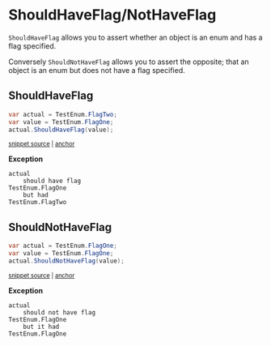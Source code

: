 # ShouldHaveFlag/NotHaveFlag

`ShouldHaveFlag` allows you to assert whether an object is an enum and has a flag specified.

Conversely `ShouldNotHaveFlag` allows you to assert the opposite; that an object is an enum but does not have a flag specified.

## ShouldHaveFlag

<!-- snippet: ShouldHaveFlagNotHaveFlagExamples.ShouldHaveFlag.codeSample.approved.cs -->
<a id='snippet-ShouldHaveFlagNotHaveFlagExamples.ShouldHaveFlag.codeSample.approved.cs'></a>
```cs
var actual = TestEnum.FlagTwo;
var value = TestEnum.FlagOne;
actual.ShouldHaveFlag(value);
```
<sup><a href='/src/DocumentationExamples/CodeExamples/ShouldHaveFlagNotHaveFlagExamples.ShouldHaveFlag.codeSample.approved.cs#L1-L3' title='File snippet `ShouldHaveFlagNotHaveFlagExamples.ShouldHaveFlag.codeSample.approved.cs` was extracted from'>snippet source</a> | <a href='#snippet-ShouldHaveFlagNotHaveFlagExamples.ShouldHaveFlag.codeSample.approved.cs' title='Navigate to start of snippet `ShouldHaveFlagNotHaveFlagExamples.ShouldHaveFlag.codeSample.approved.cs`'>anchor</a></sup>
<!-- endSnippet -->

**Exception**

<!-- include: ShouldHaveFlagNotHaveFlagExamples.ShouldHaveFlag.exceptionText.approved.txt. path: /src/DocumentationExamples/CodeExamples/ShouldHaveFlagNotHaveFlagExamples.ShouldHaveFlag.exceptionText.approved.txt -->
```
actual
    should have flag
TestEnum.FlagOne
    but had
TestEnum.FlagTwo
```
<!-- endInclude -->


## ShouldNotHaveFlag

<!-- snippet: ShouldHaveFlagNotHaveFlagExamples.ShouldNotHaveFlag.codeSample.approved.cs -->
<a id='snippet-ShouldHaveFlagNotHaveFlagExamples.ShouldNotHaveFlag.codeSample.approved.cs'></a>
```cs
var actual = TestEnum.FlagOne;
var value = TestEnum.FlagOne;
actual.ShouldNotHaveFlag(value);
```
<sup><a href='/src/DocumentationExamples/CodeExamples/ShouldHaveFlagNotHaveFlagExamples.ShouldNotHaveFlag.codeSample.approved.cs#L1-L3' title='File snippet `ShouldHaveFlagNotHaveFlagExamples.ShouldNotHaveFlag.codeSample.approved.cs` was extracted from'>snippet source</a> | <a href='#snippet-ShouldHaveFlagNotHaveFlagExamples.ShouldNotHaveFlag.codeSample.approved.cs' title='Navigate to start of snippet `ShouldHaveFlagNotHaveFlagExamples.ShouldNotHaveFlag.codeSample.approved.cs`'>anchor</a></sup>
<!-- endSnippet -->

**Exception**

<!-- include: ShouldHaveFlagNotHaveFlagExamples.ShouldNotHaveFlag.exceptionText.approved.txt. path: /src/DocumentationExamples/CodeExamples/ShouldHaveFlagNotHaveFlagExamples.ShouldNotHaveFlag.exceptionText.approved.txt -->
```
actual
    should not have flag
TestEnum.FlagOne
    but it had
TestEnum.FlagOne
```
<!-- endInclude -->
